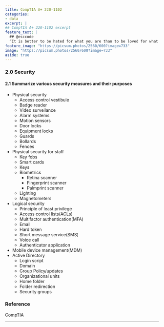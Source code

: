 ```yaml
---
title: CompTIA A+ 220-1102
categories:
- data
excerpt: |
## CompTIA A+ 220-1102 excerpt
feature_text: |  
  ## @esccode
  “It is better to be hated for what you are than to be loved for what you are not.” ― Andre Gide, Autumn Leaves
feature_image: "https://picsum.photos/2560/600?image=733"
image: "https://picsum.photos/2560/600?image=733"
aside: true
---
```


### 2.0 Security

#### 2.1 Summarize various security measures and their purposes

- Physical security
  - Access control vestibule
  - Badge reader
  - Video surveilance
  - Alarm systems
  - Motion sensors
  - Door locks
  - Equipment locks
  - Guards
  - Bollards
  - Fences
- Physical security for staff
  - Key fobs
  - Smart cards
  - Keys
  - Biometrics
    - Retina scanner
    - Fingerprint scanner
    - Palmprint scanner
  - Lighting
  - Magnetometers
- Logical security
  - Principle of least privilege
  - Access control lists(ACLs)
  - Multifactor authentication(MFA)
  - Email
  - Hard token
  - Short message service(SMS)
  - Voice call
  - Authenticator application
- Mobile device management(MDM)
- Active Directory
  - Login script
  - Domain
  - Group Policy/updates
  - Organizational units
  - Home folder
  - Folder redirection
  - Security groups


### Reference

[CompTIA](https://comptia.org)

---
